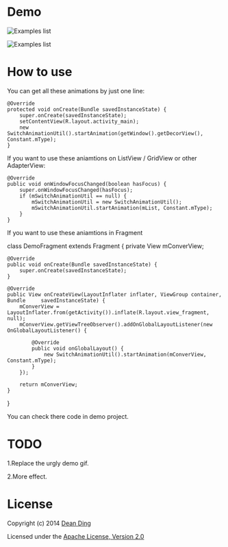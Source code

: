 
# Demo
![Examples list](http://dk-exp.com/wp-content/uploads/2014/08/Smooth.gif)

![Examples list](http://dk-exp.com/wp-content/uploads/2014/08/Smooth2-_big.gif)

# How to use

You can get all these animations by just one line:

    @Override
    protected void onCreate(Bundle savedInstanceState) {
        super.onCreate(savedInstanceState);
        setContentView(R.layout.activity_main);
        new SwitchAnimationUtil().startAnimation(getWindow().getDecorView(), Constant.mType);
    }

If you want to use these aniamtions on ListView / GridView or other AdapterView:

    @Override
	public void onWindowFocusChanged(boolean hasFocus) {
		super.onWindowFocusChanged(hasFocus);
		if (mSwitchAnimationUtil == null) {
			mSwitchAnimationUtil = new SwitchAnimationUtil();
			mSwitchAnimationUtil.startAnimation(mList, Constant.mType);
		}
	}

If you want to use these aniamtions in Fragment
    
class DemoFragment extends Fragment {
    private View mConverView;

    @Override
    public void onCreate(Bundle savedInstanceState) {
        super.onCreate(savedInstanceState);
    }

    @Override
    public View onCreateView(LayoutInflater inflater, ViewGroup container, Bundle     savedInstanceState) {
        mConverView = LayoutInflater.from(getActivity()).inflate(R.layout.view_fragment, null);
        mConverView.getViewTreeObserver().addOnGlobalLayoutListener(new OnGlobalLayoutListener() {

            @Override
            public void onGlobalLayout() {
                new SwitchAnimationUtil().startAnimation(mConverView, Constant.mType);
            }
        });

        return mConverView;
    }

}

You can check there code in demo project.

# TODO
1.Replace the urgly demo gif.

2.More effect.

# License
Copyright (c) 2014 [Dean Ding](http://dk-exp.com)

Licensed under the [Apache License, Version 2.0](http://www.apache.org/licenses/LICENSE-2.0.html)